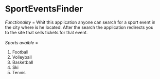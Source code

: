# **SportEventsFinder**

*Functionality* =  Whit this application anyone can search for a sport event in the city where is he located. After the search the application redirects you to the site that sells tickets for that event. 
<br>
<br>
*Sports avaible* = 
1. Football
2. Volleyball
3. Basketball
4. Ski
5. Tennis

